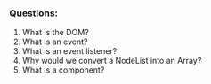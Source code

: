 ### Questions:
1. What is the DOM? 
2. What is an event?
3. What is an event listener?
4. Why would we convert a NodeList into an Array?
5. What is a component? 
